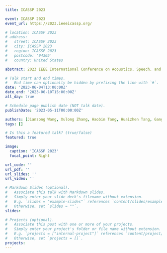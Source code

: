 ```yaml
---
title: ICASSP 2023

event: ICASSP 2023
event_url: https://2023.ieeeicassp.org/

# location: ICASSP 2023
# address:
#   street: ICASSP 2023
#   city: ICASSP 2023
#   region: ICASSP 2023
#   postcode: '94305'
#   country: United States

abstract: 2023 IEEE International Conference on Acoustics, Speech, and Signal Processing (ICASSP 2023), which will take place in the Greek island of Rhodes from June 04 to June 10, 2023. The flagship conference of the IEEE Signal Processing Society (SPS) will be held in-person at the Rodos Palace Luxury Convention Resort. 

# Talk start and end times.
#   End time can optionally be hidden by prefixing the line with `#`.
date: '2023-06-04T13:00:00Z'
date_end: '2023-06-10T15:00:00Z'
all_day: true

# Schedule page publish date (NOT talk date).
publishDate: '2023-05-11T00:00:00Z'

authors: [Jianzong Wang, Xulong Zhang, Haobin Tang, Huaizhen Tang, Ganghui Ru, Kexin Zhu, Zuheng Kang, Ning Cheng, Jing Xiao]
tags: []

# Is this a featured talk? (true/false)
featured: true

image:
  caption: 'ICASSP 2023'
  focal_point: Right

url_code: ''
url_pdf: ''
url_slides: ''
url_video: ''

# Markdown Slides (optional).
#   Associate this talk with Markdown slides.
#   Simply enter your slide deck's filename without extension.
#   E.g. `slides = "example-slides"` references `content/slides/example-slides.md`.
#   Otherwise, set `slides = ""`.
slides:

# Projects (optional).
#   Associate this post with one or more of your projects.
#   Simply enter your project's folder or file name without extension.
#   E.g. `projects = ["internal-project"]` references `content/project/deep-learning/index.md`.
#   Otherwise, set `projects = []`.
projects:
---
```

